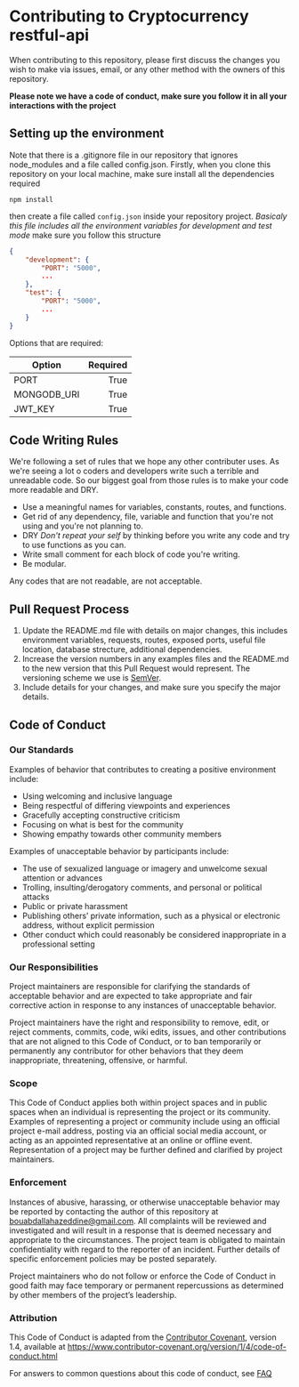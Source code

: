 # Contributing to Cryptocurrency restful-api

When contributing to this repository, please first discuss the changes you wish to make via issues, email, or any other method with the owners of this repository.

**Please note we have a code of conduct, make sure you follow it in all your interactions with the project**

## Setting up the environment

Note that there is a .gitignore file in our repository that ignores node_modules and a file called config.json.
Firstly, when you clone this repository on your local machine, make sure install all the dependencies required

```
npm install
```

then create a file called `config.json` inside your repository project.
_Basicaly this file includes all the environment variables for development and test mode_
make sure you follow this structure

```json
{
    "development": {
        "PORT": "5000",
        ...
    },
    "test": {
        "PORT": "5000",
        ...
    }
}
```

Options that are required:

| Option      | Required |
| ----------- | -------: |
| PORT        |     True |
| MONGODB_URI |     True |
| JWT_KEY     |     True |

## Code Writing Rules

We're following a set of rules that we hope any other contributer uses.
As we're seeing a lot o coders and developers write such a terrible and unreadable code.
So our biggest goal from those rules is to make your code more readable and DRY.

- Use a meaningful names for variables, constants, routes, and functions.
- Get rid of any dependency, file, variable and function that you're not using and you're not planning to.
- DRY _Don't repeat your self_ by thinking before you write any code and try to use functions as you can.
- Write small comment for each block of code you're writing.
- Be modular.

Any codes that are not readable, are not acceptable.

## Pull Request Process

1. Update the README.md file with details on major changes, this includes environment variables, requests, routes, exposed ports, useful file location, database strecture, additional dependencies.
2. Increase the version numbers in any examples files and the README.md to the new version that this Pull Request would represent. The versioning scheme we use is [SemVer](https://semver.org/).
3. Include details for your changes, and make sure you specify the major details.

## Code of Conduct

### Our Standards

Examples of behavior that contributes to creating a positive environment include:

- Using welcoming and inclusive language
- Being respectful of differing viewpoints and experiences
- Gracefully accepting constructive criticism
- Focusing on what is best for the community
- Showing empathy towards other community members

Examples of unacceptable behavior by participants include:

- The use of sexualized language or imagery and unwelcome sexual attention or advances
- Trolling, insulting/derogatory comments, and personal or political attacks
- Public or private harassment
- Publishing others’ private information, such as a physical or electronic address, without explicit permission
- Other conduct which could reasonably be considered inappropriate in a professional setting

### Our Responsibilities

Project maintainers are responsible for clarifying the standards of acceptable behavior and are expected to take appropriate and fair corrective action in response to any instances of unacceptable behavior.

Project maintainers have the right and responsibility to remove, edit, or reject comments, commits, code, wiki edits, issues, and other contributions that are not aligned to this Code of Conduct, or to ban temporarily or permanently any contributor for other behaviors that they deem inappropriate, threatening, offensive, or harmful.

### Scope

This Code of Conduct applies both within project spaces and in public spaces when an individual is representing the project or its community. Examples of representing a project or community include using an official project e-mail address, posting via an official social media account, or acting as an appointed representative at an online or offline event. Representation of a project may be further defined and clarified by project maintainers.

### Enforcement

Instances of abusive, harassing, or otherwise unacceptable behavior may be reported by contacting the author of this repository at bouabdallahazeddine@gmail.com. All complaints will be reviewed and investigated and will result in a response that is deemed necessary and appropriate to the circumstances. The project team is obligated to maintain confidentiality with regard to the reporter of an incident. Further details of specific enforcement policies may be posted separately.

Project maintainers who do not follow or enforce the Code of Conduct in good faith may face temporary or permanent repercussions as determined by other members of the project’s leadership.

### Attribution

This Code of Conduct is adapted from the [Contributor Covenant](https://www.contributor-covenant.org/version/1/4/code-of-conduct), version 1.4, available at https://www.contributor-covenant.org/version/1/4/code-of-conduct.html

For answers to common questions about this code of conduct, see [FAQ](https://www.contributor-covenant.org/faq)
